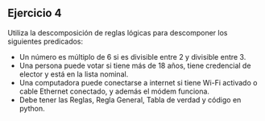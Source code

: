 ## Ejercicio 4
Utiliza la descomposición de reglas lógicas para descomponer los siguientes predicados:
- Un número es múltiplo de 6 si es divisible entre 2 y divisible entre 3.
- Una persona puede votar si tiene más de 18 años, tiene credencial de elector y está en la lista nominal.
- Una computadora puede conectarse a internet si tiene Wi-Fi activado o cable Ethernet conectado, y además el módem funciona.
- Debe tener las Reglas, Regla General, Tabla de verdad y código en python.
